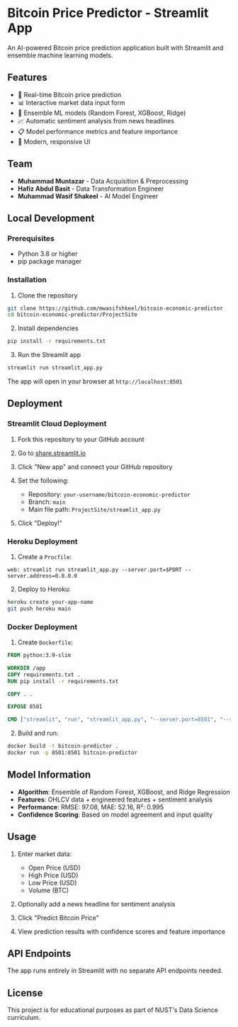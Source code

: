 # Bitcoin Price Predictor - Streamlit App

An AI-powered Bitcoin price prediction application built with Streamlit and ensemble machine learning models.

## Features

- 🎯 Real-time Bitcoin price prediction
- 📊 Interactive market data input form
- 🤖 Ensemble ML models (Random Forest, XGBoost, Ridge)
- 📈 Automatic sentiment analysis from news headlines
- 📋 Model performance metrics and feature importance
- 🎨 Modern, responsive UI

## Team

- **Muhammad Muntazar** - Data Acquisition & Preprocessing
- **Hafiz Abdul Basit** - Data Transformation Engineer  
- **Muhammad Wasif Shakeel** - AI Model Engineer

## Local Development

### Prerequisites

- Python 3.8 or higher
- pip package manager

### Installation

1. Clone the repository
```bash
git clone https://github.com/mwasifshkeel/bitcoin-economic-predictor
cd bitcoin-economic-predictor/ProjectSite
```

2. Install dependencies
```bash
pip install -r requirements.txt
```

3. Run the Streamlit app
```bash
streamlit run streamlit_app.py
```

The app will open in your browser at `http://localhost:8501`

## Deployment

### Streamlit Cloud Deployment

1. Fork this repository to your GitHub account

2. Go to [share.streamlit.io](https://share.streamlit.io)

3. Click "New app" and connect your GitHub repository

4. Set the following:
   - Repository: `your-username/bitcoin-economic-predictor`
   - Branch: `main`
   - Main file path: `ProjectSite/streamlit_app.py`

5. Click "Deploy!"

### Heroku Deployment

1. Create a `Procfile`:
```
web: streamlit run streamlit_app.py --server.port=$PORT --server.address=0.0.0.0
```

2. Deploy to Heroku:
```bash
heroku create your-app-name
git push heroku main
```

### Docker Deployment

1. Create `Dockerfile`:
```dockerfile
FROM python:3.9-slim

WORKDIR /app
COPY requirements.txt .
RUN pip install -r requirements.txt

COPY . .

EXPOSE 8501

CMD ["streamlit", "run", "streamlit_app.py", "--server.port=8501", "--server.address=0.0.0.0"]
```

2. Build and run:
```bash
docker build -t bitcoin-predictor .
docker run -p 8501:8501 bitcoin-predictor
```

## Model Information

- **Algorithm**: Ensemble of Random Forest, XGBoost, and Ridge Regression
- **Features**: OHLCV data + engineered features + sentiment analysis
- **Performance**: RMSE: 97.08, MAE: 52.16, R²: 0.995
- **Confidence Scoring**: Based on model agreement and input quality

## Usage

1. Enter market data:
   - Open Price (USD)
   - High Price (USD)  
   - Low Price (USD)
   - Volume (BTC)

2. Optionally add a news headline for sentiment analysis

3. Click "Predict Bitcoin Price"

4. View prediction results with confidence scores and feature importance

## API Endpoints

The app runs entirely in Streamlit with no separate API endpoints needed.

## License

This project is for educational purposes as part of NUST's Data Science curriculum.
